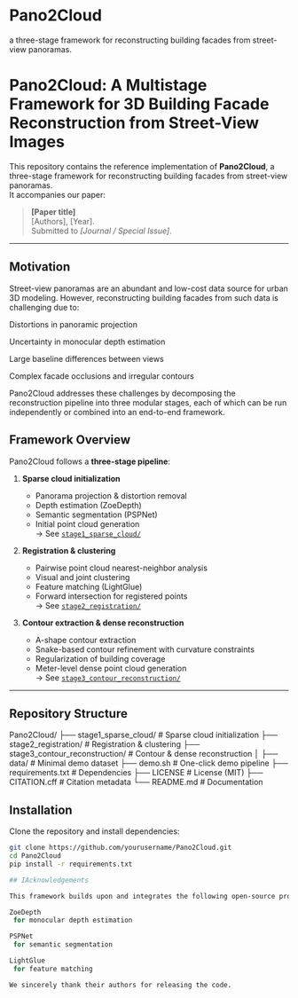 # Pano2Cloud
a three-stage framework for reconstructing building facades from street-view panoramas. 
# Pano2Cloud: A Multistage Framework for 3D Building Facade Reconstruction from Street-View Images

This repository contains the reference implementation of **Pano2Cloud**, 
a three-stage framework for reconstructing building facades from street-view panoramas.  
It accompanies our paper:

> **[Paper title]**  
> [Authors], [Year].  
> Submitted to *[Journal / Special Issue]*.

---
## Motivation

Street-view panoramas are an abundant and low-cost data source for urban 3D modeling.
However, reconstructing building facades from such data is challenging due to:

Distortions in panoramic projection

Uncertainty in monocular depth estimation

Large baseline differences between views

Complex facade occlusions and irregular contours

Pano2Cloud addresses these challenges by decomposing the reconstruction pipeline into three modular stages,
each of which can be run independently or combined into an end-to-end framework.

## Framework Overview

Pano2Cloud follows a **three-stage pipeline**:

1. **Sparse cloud initialization**  
   - Panorama projection & distortion removal  
   - Depth estimation (ZoeDepth)  
   - Semantic segmentation (PSPNet)  
   - Initial point cloud generation  
   → See [`stage1_sparse_cloud/`](stage1_sparse_cloud/)

2. **Registration & clustering**  
   - Pairwise point cloud nearest-neighbor analysis  
   - Visual and joint clustering  
   - Feature matching (LightGlue)  
   - Forward intersection for registered points  
   → See [`stage2_registration/`](stage2_registration/)

3. **Contour extraction & dense reconstruction**  
   - A-shape contour extraction  
   - Snake-based contour refinement with curvature constraints  
   - Regularization of building coverage  
   - Meter-level dense point cloud generation  
   → See [`stage3_contour_reconstruction/`](stage3_contour_reconstruction/)

---

## Repository Structure
Pano2Cloud/
├── stage1_sparse_cloud/            # Sparse cloud initialization
├── stage2_registration/            # Registration & clustering
├── stage3_contour_reconstruction/  # Contour & dense reconstruction
│
├── data/                           # Minimal demo dataset
├── demo.sh                         # One-click demo pipeline
├── requirements.txt                # Dependencies
├── LICENSE                         # License (MIT)
├── CITATION.cff                    # Citation metadata
└── README.md                       # Documentation




## Installation

Clone the repository and install dependencies:

```bash
git clone https://github.com/yourusername/Pano2Cloud.git
cd Pano2Cloud
pip install -r requirements.txt

## IAcknowledgements

This framework builds upon and integrates the following open-source projects:

ZoeDepth
 for monocular depth estimation

PSPNet
 for semantic segmentation

LightGlue
 for feature matching

We sincerely thank their authors for releasing the code.
